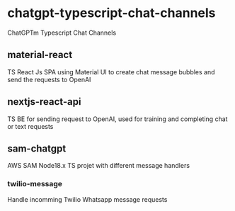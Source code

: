 # chatgpt-typescript-chat-channels
ChatGPTm Typescript Chat Channels

## material-react
TS React Js SPA using Material UI to create chat message bubbles and send the requests to OpenAI

## nextjs-react-api
TS BE for sending request to OpenAI, used for training and completing chat or text requests

## sam-chatgpt
AWS SAM Node18.x TS projet with different message handlers

### twilio-message
Handle incomming Twilio Whatsapp message requests